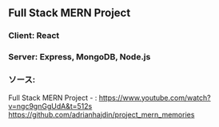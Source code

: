 ## Full Stack MERN Project

### Client: React

### Server: Express, MongoDB, Node.js

### ソース:
Full Stack MERN Project - :
https://www.youtube.com/watch?v=ngc9gnGgUdA&t=512s
https://github.com/adrianhajdin/project_mern_memories
